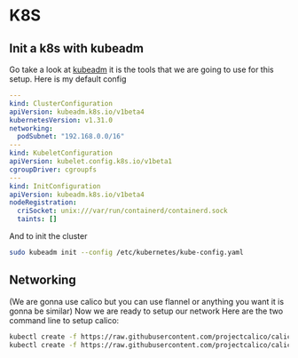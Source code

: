 # K8S

## Init a k8s with kubeadm

Go take a look at [kubeadm](../../tools/cli/kubeadm.md) it is the tools that we are going to use for this setup.
Here is my default config
```yaml
---
kind: ClusterConfiguration
apiVersion: kubeadm.k8s.io/v1beta4
kubernetesVersion: v1.31.0
networking:
  podSubnet: "192.168.0.0/16"
---
kind: KubeletConfiguration
apiVersion: kubelet.config.k8s.io/v1beta1
cgroupDriver: cgroupfs
---
kind: InitConfiguration
apiVersion: kubeadm.k8s.io/v1beta4
nodeRegistration:
  criSocket: unix:///var/run/containerd/containerd.sock
  taints: []
```

And to init the cluster
```bash
sudo kubeadm init --config /etc/kubernetes/kube-config.yaml
```


## Networking

(We are gonna use calico but you can use flannel or anything you want it is gonna be similar)
Now we are ready to setup our network
Here are the two command line to setup calico:
```bash
kubectl create -f https://raw.githubusercontent.com/projectcalico/calico/v3.28.2/manifests/tigera-operator.yaml
kubectl create -f https://raw.githubusercontent.com/projectcalico/calico/v3.28.2/manifests/custom-resources.yaml
```
